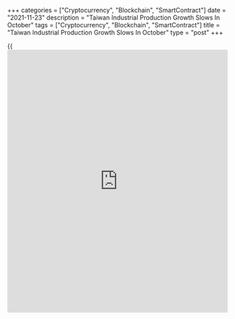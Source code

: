 +++
categories = ["Cryptocurrency", "Blockchain", "SmartContract"]
date = "2021-11-23"
description = "Taiwan Industrial Production Growth Slows In October"
tags = ["Cryptocurrency", "Blockchain", "SmartContract"]
title = "Taiwan Industrial Production Growth Slows In October"
type = "post"
+++

{{<iframe id="large-banner" src="https://www.bounty.group/#slide=18.0" width="100%" height="600" scrolling="no" style="border: 0px solid rgb(216, 221, 230); border-radius: 3px;">}}

Taiwan's industrial production increased at a softer pace in October,
data from the Ministry of Economic Affairs showed on Tuesday.

Industrial output grew 11.25 percent year-on-year in October, after a
11.61 percent increase September.

Manufacturing output declined 2.78 percent in October, following a 3.15
percent in the previous month. Electricity, gas and water supply output
rose 9.6 percent.

Meanwhile, mining and quarrying declined 2.78 percent and water supply
output decreased 3.59 percent.

On a month-on-month basis, industrial production increased 0.24 percent
in October, after a 1.75 percent growth in the prior month.

Separate data from the statistical office showed that the retail sales
grew 6.6 percent annually in October.

For comments and feedback [contact](https://www.playgroundfx.com/contact/): editorial@rtt[news](https://www.letsplayfx.com/blog/forex-news-website/).com

[Economic News][1]

 **What parts of the world are seeing the best (and worst) economic
performances lately? Click[here][2] to check out our [Econ Scorecard][2]
and find out! See up-to-the-moment [ranking](https://www.playgroundfx.com/blog/crypto-exchange-ranking/)s for the best and worst
performers in [GDP][2], [unemployment rate][3], [inflation][4] and much
more.**

   1. www.rtt[news](https://www.letsplayfx.com/blog/forex-news-website/).com/Content/EconomicNews.aspx
   2. www.rtt[news](https://www.letsplayfx.com/blog/forex-news-website/).com/economic-scorecard/world-rank/GDP/highest-performance.aspx
   3. www.rtt[news](https://www.letsplayfx.com/blog/forex-news-website/).com/economic-scorecard/world-rank/unemployment-rate/lowest-performance.aspx
   4. www.rtt[news](https://www.letsplayfx.com/blog/forex-news-website/).com/economic-scorecard/world-rank/CPI/highest-performance.aspx